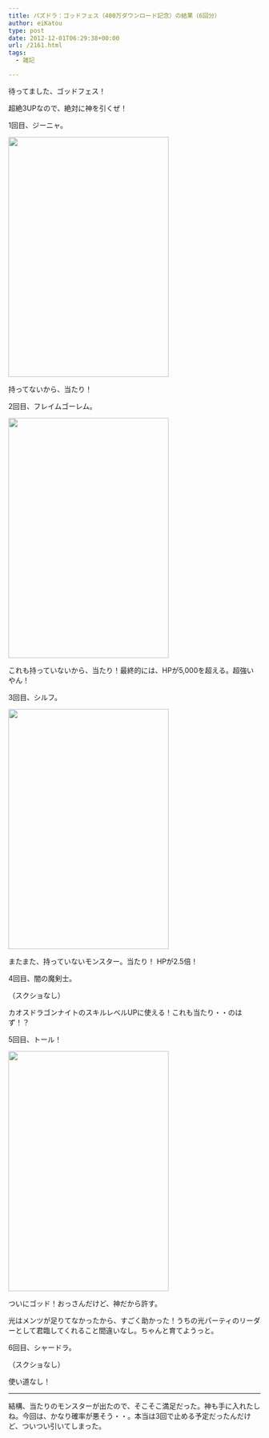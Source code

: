 ```yaml
---
title: パズドラ：ゴッドフェス（400万ダウンロード記念）の結果（6回分）
author: eiKatou
type: post
date: 2012-12-01T06:29:38+00:00
url: /2161.html
tags:
  - 雑記

---
```

待ってました、ゴッドフェス！
  
超絶3UPなので、絶対に神を引くぜ！

1回目、ジーニャ。
  
[<img src="http://eikatou.net/blog/wp-content/uploads/2012/12/9f6106717a4ff3cd18fc37026c09f669.jpg" alt="" title="20121201_paz_a" width="320" height="480" class="alignnone size-full wp-image-2163" srcset="/uploads/2012/12/9f6106717a4ff3cd18fc37026c09f669.jpg 320w, /uploads/2012/12/9f6106717a4ff3cd18fc37026c09f669-200x300.jpg 200w" sizes="(max-width: 320px) 100vw, 320px" />][1]
  
持ってないから、当たり！

<!--more-->

2回目、フレイムゴーレム。
  
[<img src="http://eikatou.net/blog/wp-content/uploads/2012/12/e870fff237f681c91c1a08125b2dd870.jpg" alt="" title="20121201_paz_b" width="320" height="480" class="alignnone size-full wp-image-2165" srcset="/uploads/2012/12/e870fff237f681c91c1a08125b2dd870.jpg 320w, /uploads/2012/12/e870fff237f681c91c1a08125b2dd870-200x300.jpg 200w" sizes="(max-width: 320px) 100vw, 320px" />][2]
  
これも持っていないから、当たり！最終的には、HPが5,000を超える。超強いやん！

3回目、シルフ。
  
[<img src="http://eikatou.net/blog/wp-content/uploads/2012/12/3afe7d2d79178a98e264bab83952d3fb.jpg" alt="" title="20121201_paz_c" width="320" height="480" class="alignnone size-full wp-image-2164" srcset="/uploads/2012/12/3afe7d2d79178a98e264bab83952d3fb.jpg 320w, /uploads/2012/12/3afe7d2d79178a98e264bab83952d3fb-200x300.jpg 200w" sizes="(max-width: 320px) 100vw, 320px" />][3]
  
またまた、持っていないモンスター。当たり！ HPが2.5倍！

4回目、闇の魔剣士。
  
（スクショなし）
  
カオスドラゴンナイトのスキルレベルUPに使える！これも当たり・・のはず！？

5回目、トール！
  
[<img src="http://eikatou.net/blog/wp-content/uploads/2012/12/IMG_1055.jpg" alt="" title="20121201_paz_d" width="320" height="480" class="alignnone size-full wp-image-2162" srcset="/uploads/2012/12/IMG_1055.jpg 320w, /uploads/2012/12/IMG_1055-200x300.jpg 200w" sizes="(max-width: 320px) 100vw, 320px" />][4]
  
ついにゴッド！おっさんだけど、神だから許す。
  
光はメンツが足りてなかったから、すごく助かった！うちの光パーティのリーダーとして君臨してくれること間違いなし。ちゃんと育てようっと。

6回目、シャードラ。
  
（スクショなし）
  
使い道なし！

* * *

結構、当たりのモンスターが出たので、そこそこ満足だった。神も手に入れたしね。今回は、かなり確率が悪そう・・。本当は3回で止める予定だったんだけど、ついつい引いてしまった。

 [1]: http://eikatou.net/blog/wp-content/uploads/2012/12/9f6106717a4ff3cd18fc37026c09f669.jpg
 [2]: http://eikatou.net/blog/wp-content/uploads/2012/12/e870fff237f681c91c1a08125b2dd870.jpg
 [3]: http://eikatou.net/blog/wp-content/uploads/2012/12/3afe7d2d79178a98e264bab83952d3fb.jpg
 [4]: http://eikatou.net/blog/wp-content/uploads/2012/12/IMG_1055.jpg
